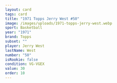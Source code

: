 ```yaml
---
layout: card
tags: card
title: "1971 Topps Jerry West #50"
image: /images/uploads/1971-topps-jerry-west.webp
sport: Basketball
year: "1971"
brand: Topps
subset: ""
player: Jerry West
lastName: West
number: "50"
isRookie: false
condition: VG-VGEX
value: 30
order: 10
---
```

